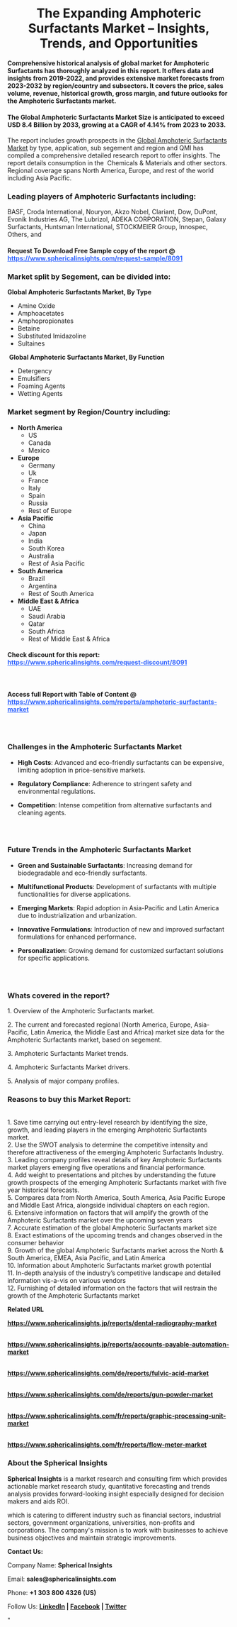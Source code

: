 <p>&nbsp;</p>
<h1 style="text-align: center;">The Expanding Amphoteric Surfactants Market &ndash; Insights, Trends, and Opportunities</h1>
<p><strong>Comprehensive historical analysis of global market for Amphoteric Surfactants has thoroughly analyzed in this report. It offers data and insights from 2019-2022, and provides extensive market forecasts from 2023-2032 by region/country and subsectors. It covers the price, sales volume, revenue, historical growth, gross margin, and future outlooks for the Amphoteric Surfactants market.</strong></p>
<h4><strong>The Global Amphoteric Surfactants Market Size is anticipated to exceed USD 8.4 Billion by 2033, growing at a CAGR of 4.14% from 2023 to 2033.</strong></h4>
<p>The report includes growth prospects in the <a href="https://www.sphericalinsights.com/reports/amphoteric-surfactants-market" target="_blank">Global Amphoteric Surfactants Market</a> by type, application, sub segement and region and QMI has compiled a comprehensive detailed research report to offer insights. The report details consumption in the &nbsp;Chemicals &amp; Materials and other sectors. Regional coverage spans North America, Europe, and rest of the world including Asia Pacific.</p>
<h3><strong>Leading players of Amphoteric Surfactants including:</strong></h3>
<p>BASF, Croda International, Nouryon, Akzo Nobel, Clariant, Dow, DuPont, Evonik Industries AG, The Lubrizol, ADEKA CORPORATION, Stepan, Galaxy Surfactants, Huntsman International, STOCKMEIER Group, Innospec, Others, and</p>
<h4>Request To Download Free Sample copy of the report  @ <span style="color: #3366ff;"><a style="color: #3366ff;" href="https://www.sphericalinsights.com/request-sample/8091" target="_blank">https://www.sphericalinsights.com/request-sample/8091</a></span></h4>
<h3><strong>Market split by Segement, can be divided into:</strong></h3>
<p><strong>Global Amphoteric Surfactants Market, By&nbsp;</strong><strong>Type</strong></p>
<ul>
<li>Amine Oxide</li>
<li>Amphoacetates</li>
<li>Amphopropionates</li>
<li>Betaine</li>
<li>Substituted Imidazoline</li>
<li>Sultaines</li>
</ul>
<p>&nbsp;<strong>Global Amphoteric Surfactants Market, By&nbsp;</strong><strong>Function</strong></p>
<ul>
<li>Detergency</li>
<li>Emulsifiers</li>
<li>Foaming Agents</li>
<li>Wetting Agents</li>
</ul>
<h3><strong>Market segment by Region/Country including:</strong></h3>
<ul>
<li><strong>North America</strong>
<ul>
<li>US</li>
<li>Canada</li>
<li>Mexico</li>
</ul>
</li>
<li><strong>Europe</strong>
<ul>
<li>Germany</li>
<li>Uk</li>
<li>France</li>
<li>Italy</li>
<li>Spain</li>
<li>Russia</li>
<li>Rest of Europe</li>
</ul>
</li>
<li><strong>Asia Pacific</strong>
<ul>
<li>China</li>
<li>Japan</li>
<li>India</li>
<li>South Korea</li>
<li>Australia</li>
<li>Rest of Asia Pacific</li>
</ul>
</li>
<li><strong>South America</strong>
<ul>
<li>Brazil</li>
<li>Argentina</li>
<li>Rest of South America</li>
</ul>
</li>
<li><strong>Middle East &amp; Africa</strong>
<ul>
<li>UAE</li>
<li>Saudi Arabia</li>
<li>Qatar</li>
<li>South Africa</li>
<li>Rest of Middle East &amp; Africa</li>
</ul>
</li>
</ul>
<h4>Check discount for this report: <span style="color: #3366ff;"><a style="color: #3366ff;" href="https://www.sphericalinsights.com/request-discount/8091" target="_blank">https://www.sphericalinsights.com/request-discount/8091</a></span></h4>
<p>&nbsp;</p>
<h4>Access full Report with Table of Content @ <span style="color: #3366ff;"><a style="color: #3366ff;" href="https://www.sphericalinsights.com/reports/amphoteric-surfactants-market" target="_blank">https://www.sphericalinsights.com/reports/amphoteric-surfactants-market</a></span></h4>
<h3>&nbsp;</h3>
<h3>Challenges in the Amphoteric Surfactants Market</h3>
<ul>
<li>
<p><strong>High Costs</strong>: Advanced and eco-friendly surfactants can be expensive, limiting adoption in price-sensitive markets.</p>
</li>
<li>
<p><strong>Regulatory Compliance</strong>: Adherence to stringent safety and environmental regulations.</p>
</li>
<li>
<p><strong>Competition</strong>: Intense competition from alternative surfactants and cleaning agents.</p>
</li>
</ul>
<h3>&nbsp;</h3>
<h3>Future Trends in the Amphoteric Surfactants Market</h3>
<ul>
<li>
<p><strong>Green and Sustainable Surfactants</strong>: Increasing demand for biodegradable and eco-friendly surfactants.</p>
</li>
<li>
<p><strong>Multifunctional Products</strong>: Development of surfactants with multiple functionalities for diverse applications.</p>
</li>
<li>
<p><strong>Emerging Markets</strong>: Rapid adoption in Asia-Pacific and Latin America due to industrialization and urbanization.</p>
</li>
<li>
<p><strong>Innovative Formulations</strong>: Introduction of new and improved surfactant formulations for enhanced performance.</p>
</li>
<li>
<p><strong>Personalization</strong>: Growing demand for customized surfactant solutions for specific applications.</p>
</li>
</ul>
<h3>&nbsp;</h3>
<h3><strong>Whats covered in the report?</strong></h3>
<p>1. Overview of the Amphoteric Surfactants market.</p>
<p>2. The current and forecasted regional (North America, Europe, Asia-Pacific, Latin America, the Middle East and Africa) market size data for the Amphoteric Surfactants market, based on segement.</p>
<p>3. Amphoteric Surfactants Market trends.</p>
<p>4. Amphoteric Surfactants Market drivers.</p>
<p>5. Analysis of major company profiles.</p>
<h3><strong>Reasons to buy this Market Report:</strong></h3>
<p><br /> 1. Save time carrying out entry-level research by identifying the size, growth, and leading players in the emerging Amphoteric Surfactants market.<br /> 2. Use the SWOT analysis to determine the competitive intensity and therefore attractiveness of the emerging Amphoteric Surfactants Industry.<br /> 3. Leading company profiles reveal details of key Amphoteric Surfactants market players emerging five operations and financial performance.<br /> 4. Add weight to presentations and pitches by understanding the future growth prospects of the emerging Amphoteric Surfactants market with five year historical forecasts.<br /> 5. Compares data from North America, South America, Asia Pacific Europe and Middle East Africa, alongside individual chapters on each region.<br /> 6. Extensive information on factors that will amplify the growth of the Amphoteric Surfactants market over the upcoming seven years<br /> 7. Accurate estimation of the global Amphoteric Surfactants market size <br /> 8. Exact estimations of the upcoming trends and changes observed in the consumer behavior <br /> 9. Growth of the global Amphoteric Surfactants market across the North &amp; South America, EMEA, Asia Pacific, and Latin America<br /> 10. Information about Amphoteric Surfactants market growth potential<br /> 11. In-depth analysis of the industry&rsquo;s competitive landscape and detailed information vis-a-vis on various vendors<br /> 12. Furnishing of detailed information on the factors that will restrain the growth of the Amphoteric Surfactants market</p>
<p><strong>Related URL</strong></p>
<p><strong><a href="https://www.sphericalinsights.jp/reports/dental-radiography-market">https://www.sphericalinsights.jp/reports/dental-radiography-market</a></strong></p>
<p><strong><br /><a href="https://www.sphericalinsights.jp/reports/accounts-payable-automation-market">https://www.sphericalinsights.jp/reports/accounts-payable-automation-market</a></strong></p>
<p><strong><br /><a href="https://www.sphericalinsights.com/de/reports/fulvic-acid-market">https://www.sphericalinsights.com/de/reports/fulvic-acid-market</a></strong></p>
<p><strong><br /><a href="https://www.sphericalinsights.com/de/reports/gun-powder-market">https://www.sphericalinsights.com/de/reports/gun-powder-market</a></strong></p>
<p><strong><br /><a href="https://www.sphericalinsights.com/fr/reports/graphic-processing-unit-market">https://www.sphericalinsights.com/fr/reports/graphic-processing-unit-market</a></strong></p>
<p><strong><br /><a href="https://www.sphericalinsights.com/fr/reports/flow-meter-market">https://www.sphericalinsights.com/fr/reports/flow-meter-market</a>&nbsp;<br /></strong></p>
<h3><strong>About the Spherical Insights</strong></h3>
<p><strong>Spherical Insights</strong> is a market research and consulting firm which provides actionable market research study, quantitative forecasting and trends analysis provides forward-looking insight especially designed for decision makers and aids ROI.</p>
<p>which is catering to different industry such as financial sectors, industrial sectors, government organizations, universities, non-profits and corporations. The company's mission is to work with businesses to achieve business objectives and maintain strategic improvements.</p>
<p><strong>Contact Us:</strong></p>
<p>Company Name: <strong>Spherical Insights</strong></p>
<p>Email: <strong>sales@sphericalinsights.com</strong></p>
<p>Phone: <strong>+1 303 800 4326 (US)</strong></p>
<p>Follow Us: <strong><a href="https://www.linkedin.com/company/spherical-insight/"><u>LinkedIn</u></a> | <a href="https://www.facebook.com/sphericalinsights22"><u>Facebook</u></a> | <a href="https://twitter.com/SInsights_US"><u>Twitter</u></a></strong></p>
<p>"</p>
<p>&nbsp;</p>
